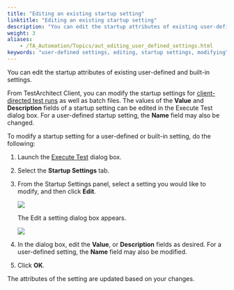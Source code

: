 ```yaml
--- 
title: "Editing an existing startup setting"
linktitle: "Editing an existing startup setting"
description: "You can edit the startup attributes of existing user-defined and built-in settings."
weight: 3
aliases: 
    - /TA_Automation/Topics/aut_editing_user_defined_settings.html
keywords: "user-defined settings, editing, startup settings, modifying"
---
```


You can edit the startup attributes of existing user-defined and built-in settings.

From TestArchitect Client, you can modify the startup settings for [client-directed test runs](/TA_Glossary/Topics/glossaryClientDirectedExecution.html) as well as batch files. The values of the **Value** and **Description** fields of a startup setting can be edited in the Execute Test dialog box. For a user-defined startup setting, the **Name** field may also be changed.

To modify a startup setting for a user-defined or built-in setting, do the following:

1.  Launch the [Execute Test](/TA_Help/Topics/Test_exec_test_execution.html) dialog box.

2.  Select the **Startup Settings** tab.

3.  From the Startup Settings panel, select a setting you would like to modify, and then click **Edit**.

    ![](/images/TA_Automation/Images/startup_settings_tab_edit.png)

    The Edit a setting dialog box appears.

    ![](/images/TA_Automation/Images/Edit_a_setting_dlg.png)

4.  In the dialog box, edit the **Value**, or **Description** fields as desired. For a user-defined setting, the **Name** field may also be modified.

5.  Click **OK**.


The attributes of the setting are updated based on your changes.




